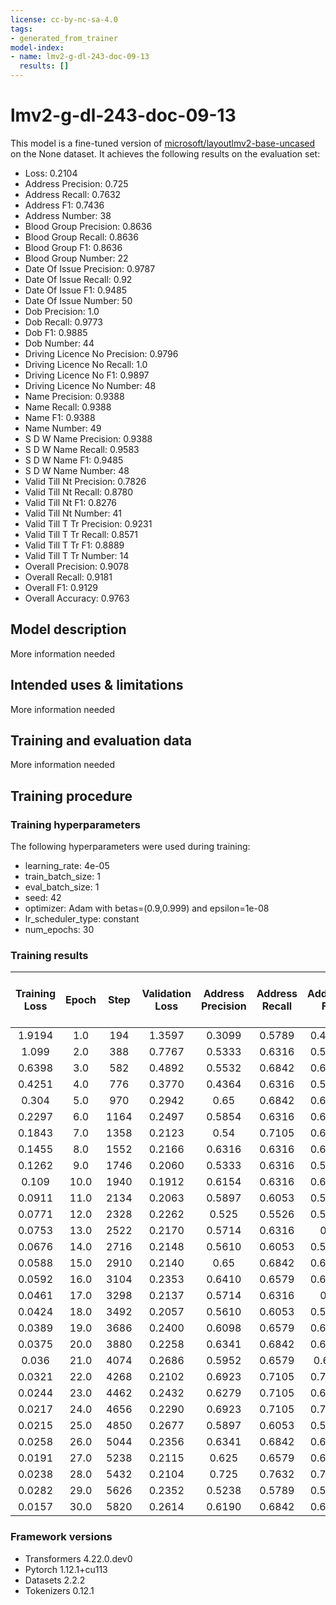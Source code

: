 ```yaml
---
license: cc-by-nc-sa-4.0
tags:
- generated_from_trainer
model-index:
- name: lmv2-g-dl-243-doc-09-13
  results: []
---
```


<!-- This model card has been generated automatically according to the information the Trainer had access to. You
should probably proofread and complete it, then remove this comment. -->

# lmv2-g-dl-243-doc-09-13

This model is a fine-tuned version of [microsoft/layoutlmv2-base-uncased](https://huggingface.co/microsoft/layoutlmv2-base-uncased) on the None dataset.
It achieves the following results on the evaluation set:
- Loss: 0.2104
- Address Precision: 0.725
- Address Recall: 0.7632
- Address F1: 0.7436
- Address Number: 38
- Blood Group Precision: 0.8636
- Blood Group Recall: 0.8636
- Blood Group F1: 0.8636
- Blood Group Number: 22
- Date Of Issue Precision: 0.9787
- Date Of Issue Recall: 0.92
- Date Of Issue F1: 0.9485
- Date Of Issue Number: 50
- Dob Precision: 1.0
- Dob Recall: 0.9773
- Dob F1: 0.9885
- Dob Number: 44
- Driving Licence No Precision: 0.9796
- Driving Licence No Recall: 1.0
- Driving Licence No F1: 0.9897
- Driving Licence No Number: 48
- Name Precision: 0.9388
- Name Recall: 0.9388
- Name F1: 0.9388
- Name Number: 49
- S D W Name Precision: 0.9388
- S D W Name Recall: 0.9583
- S D W Name F1: 0.9485
- S D W Name Number: 48
- Valid Till Nt Precision: 0.7826
- Valid Till Nt Recall: 0.8780
- Valid Till Nt F1: 0.8276
- Valid Till Nt Number: 41
- Valid Till T Tr Precision: 0.9231
- Valid Till T Tr Recall: 0.8571
- Valid Till T Tr F1: 0.8889
- Valid Till T Tr Number: 14
- Overall Precision: 0.9078
- Overall Recall: 0.9181
- Overall F1: 0.9129
- Overall Accuracy: 0.9763

## Model description

More information needed

## Intended uses & limitations

More information needed

## Training and evaluation data

More information needed

## Training procedure

### Training hyperparameters

The following hyperparameters were used during training:
- learning_rate: 4e-05
- train_batch_size: 1
- eval_batch_size: 1
- seed: 42
- optimizer: Adam with betas=(0.9,0.999) and epsilon=1e-08
- lr_scheduler_type: constant
- num_epochs: 30

### Training results

| Training Loss | Epoch | Step | Validation Loss | Address Precision | Address Recall | Address F1 | Address Number | Blood Group Precision | Blood Group Recall | Blood Group F1 | Blood Group Number | Date Of Issue Precision | Date Of Issue Recall | Date Of Issue F1 | Date Of Issue Number | Dob Precision | Dob Recall | Dob F1 | Dob Number | Driving Licence No Precision | Driving Licence No Recall | Driving Licence No F1 | Driving Licence No Number | Name Precision | Name Recall | Name F1 | Name Number | S D W Name Precision | S D W Name Recall | S D W Name F1 | S D W Name Number | Valid Till Nt Precision | Valid Till Nt Recall | Valid Till Nt F1 | Valid Till Nt Number | Valid Till T Tr Precision | Valid Till T Tr Recall | Valid Till T Tr F1 | Valid Till T Tr Number | Overall Precision | Overall Recall | Overall F1 | Overall Accuracy |
|:-------------:|:-----:|:----:|:---------------:|:-----------------:|:--------------:|:----------:|:--------------:|:---------------------:|:------------------:|:--------------:|:------------------:|:-----------------------:|:--------------------:|:----------------:|:--------------------:|:-------------:|:----------:|:------:|:----------:|:----------------------------:|:-------------------------:|:---------------------:|:-------------------------:|:--------------:|:-----------:|:-------:|:-----------:|:--------------------:|:-----------------:|:-------------:|:-----------------:|:-----------------------:|:--------------------:|:----------------:|:--------------------:|:-------------------------:|:----------------------:|:------------------:|:----------------------:|:-----------------:|:--------------:|:----------:|:----------------:|
| 1.9194        | 1.0   | 194  | 1.3597          | 0.3099            | 0.5789         | 0.4037     | 38             | 0.0                   | 0.0                | 0.0            | 22                 | 0.3147                  | 0.9                  | 0.4663           | 50                   | 0.0           | 0.0        | 0.0    | 44         | 0.1059                       | 0.1875                    | 0.1353                | 48                        | 0.0246         | 0.0612      | 0.0351  | 49          | 0.0                  | 0.0               | 0.0           | 48                | 0.0                     | 0.0                  | 0.0              | 41                   | 0.0                       | 0.0                    | 0.0                | 14                     | 0.1876            | 0.2232         | 0.2039     | 0.8582           |
| 1.099         | 2.0   | 388  | 0.7767          | 0.5333            | 0.6316         | 0.5783     | 38             | 0.0                   | 0.0                | 0.0            | 22                 | 0.4667                  | 0.98                 | 0.6323           | 50                   | 0.9773        | 0.9773     | 0.9773 | 44         | 0.9057                       | 1.0                       | 0.9505                | 48                        | 0.3070         | 0.7143      | 0.4294  | 49          | 0.0                  | 0.0               | 0.0           | 48                | 0.8182                  | 0.2195               | 0.3462           | 41                   | 0.0                       | 0.0                    | 0.0                | 14                     | 0.5591            | 0.5876         | 0.5730     | 0.9016           |
| 0.6398        | 3.0   | 582  | 0.4892          | 0.5532            | 0.6842         | 0.6118     | 38             | 0.0                   | 0.0                | 0.0            | 22                 | 1.0                     | 0.94                 | 0.9691           | 50                   | 1.0           | 0.9091     | 0.9524 | 44         | 0.9412                       | 1.0                       | 0.9697                | 48                        | 0.5538         | 0.7347      | 0.6316  | 49          | 0.5714               | 0.75              | 0.6486        | 48                | 0.6863                  | 0.8537               | 0.7609           | 41                   | 0.0                       | 0.0                    | 0.0                | 14                     | 0.7363            | 0.7571         | 0.7465     | 0.9491           |
| 0.4251        | 4.0   | 776  | 0.3770          | 0.4364            | 0.6316         | 0.5161     | 38             | 0.4706                | 0.3636             | 0.4103         | 22                 | 1.0                     | 0.9                  | 0.9474           | 50                   | 1.0           | 0.9773     | 0.9885 | 44         | 0.9412                       | 1.0                       | 0.9697                | 48                        | 0.92           | 0.9388      | 0.9293  | 49          | 0.9333               | 0.875             | 0.9032        | 48                | 0.6182                  | 0.8293               | 0.7083           | 41                   | 0.0                       | 0.0                    | 0.0                | 14                     | 0.8033            | 0.8192         | 0.8112     | 0.9557           |
| 0.304         | 5.0   | 970  | 0.2942          | 0.65              | 0.6842         | 0.6667     | 38             | 0.4643                | 0.5909             | 0.52           | 22                 | 0.9796                  | 0.96                 | 0.9697           | 50                   | 1.0           | 0.9773     | 0.9885 | 44         | 0.8727                       | 1.0                       | 0.9320                | 48                        | 0.9388         | 0.9388      | 0.9388  | 49          | 0.9388               | 0.9583            | 0.9485        | 48                | 0.85                    | 0.8293               | 0.8395           | 41                   | 0.8                       | 0.2857                 | 0.4211             | 14                     | 0.8603            | 0.8701         | 0.8652     | 0.9627           |
| 0.2297        | 6.0   | 1164 | 0.2497          | 0.5854            | 0.6316         | 0.6076     | 38             | 0.5294                | 0.8182             | 0.6429         | 22                 | 1.0                     | 0.92                 | 0.9583           | 50                   | 1.0           | 0.9773     | 0.9885 | 44         | 0.9231                       | 1.0                       | 0.9600                | 48                        | 0.9149         | 0.8776      | 0.8958  | 49          | 0.9184               | 0.9375            | 0.9278        | 48                | 0.8462                  | 0.8049               | 0.8250           | 41                   | 0.7692                    | 0.7143                 | 0.7407             | 14                     | 0.8516            | 0.8757         | 0.8635     | 0.9679           |
| 0.1843        | 7.0   | 1358 | 0.2123          | 0.54              | 0.7105         | 0.6136     | 38             | 0.7778                | 0.9545             | 0.8571         | 22                 | 0.9792                  | 0.94                 | 0.9592           | 50                   | 1.0           | 0.9773     | 0.9885 | 44         | 0.9796                       | 1.0                       | 0.9897                | 48                        | 0.9348         | 0.8776      | 0.9053  | 49          | 0.9020               | 0.9583            | 0.9293        | 48                | 0.7609                  | 0.8537               | 0.8046           | 41                   | 0.8                       | 0.5714                 | 0.6667             | 14                     | 0.8595            | 0.8983         | 0.8785     | 0.9696           |
| 0.1455        | 8.0   | 1552 | 0.2166          | 0.6316            | 0.6316         | 0.6316     | 38             | 0.8077                | 0.9545             | 0.875          | 22                 | 1.0                     | 0.94                 | 0.9691           | 50                   | 1.0           | 0.9773     | 0.9885 | 44         | 0.9216                       | 0.9792                    | 0.9495                | 48                        | 0.9167         | 0.8980      | 0.9072  | 49          | 0.9167               | 0.9167            | 0.9167        | 48                | 0.7826                  | 0.8780               | 0.8276           | 41                   | 0.9286                    | 0.9286                 | 0.9286             | 14                     | 0.8837            | 0.9011         | 0.8923     | 0.9696           |
| 0.1262        | 9.0   | 1746 | 0.2060          | 0.5333            | 0.6316         | 0.5783     | 38             | 0.8333                | 0.9091             | 0.8696         | 22                 | 0.96                    | 0.96                 | 0.96             | 50                   | 1.0           | 0.9773     | 0.9885 | 44         | 0.9216                       | 0.9792                    | 0.9495                | 48                        | 0.9            | 0.9184      | 0.9091  | 49          | 0.9184               | 0.9375            | 0.9278        | 48                | 0.7826                  | 0.8780               | 0.8276           | 41                   | 0.5185                    | 1.0                    | 0.6829             | 14                     | 0.8364            | 0.9096         | 0.8714     | 0.9661           |
| 0.109         | 10.0  | 1940 | 0.1912          | 0.6154            | 0.6316         | 0.6234     | 38             | 0.7692                | 0.9091             | 0.8333         | 22                 | 0.9792                  | 0.94                 | 0.9592           | 50                   | 1.0           | 0.9773     | 0.9885 | 44         | 0.9796                       | 1.0                       | 0.9897                | 48                        | 0.9388         | 0.9388      | 0.9388  | 49          | 0.9362               | 0.9167            | 0.9263        | 48                | 0.8537                  | 0.8537               | 0.8537           | 41                   | 0.9333                    | 1.0                    | 0.9655             | 14                     | 0.8992            | 0.9068         | 0.9030     | 0.9725           |
| 0.0911        | 11.0  | 2134 | 0.2063          | 0.5897            | 0.6053         | 0.5974     | 38             | 0.8                   | 0.9091             | 0.8511         | 22                 | 0.9412                  | 0.96                 | 0.9505           | 50                   | 1.0           | 0.9773     | 0.9885 | 44         | 0.9412                       | 1.0                       | 0.9697                | 48                        | 0.9184         | 0.9184      | 0.9184  | 49          | 0.9375               | 0.9375            | 0.9375        | 48                | 0.8                     | 0.8780               | 0.8372           | 41                   | 0.8235                    | 1.0                    | 0.9032             | 14                     | 0.875             | 0.9096         | 0.8920     | 0.9690           |
| 0.0771        | 12.0  | 2328 | 0.2262          | 0.525             | 0.5526         | 0.5385     | 38             | 0.8333                | 0.9091             | 0.8696         | 22                 | 1.0                     | 0.98                 | 0.9899           | 50                   | 1.0           | 0.9773     | 0.9885 | 44         | 0.9184                       | 0.9375                    | 0.9278                | 48                        | 0.9388         | 0.9388      | 0.9388  | 49          | 0.9375               | 0.9375            | 0.9375        | 48                | 0.8537                  | 0.8537               | 0.8537           | 41                   | 0.8571                    | 0.8571                 | 0.8571             | 14                     | 0.8852            | 0.8927         | 0.8889     | 0.9638           |
| 0.0753        | 13.0  | 2522 | 0.2170          | 0.5714            | 0.6316         | 0.6        | 38             | 0.8                   | 0.9091             | 0.8511         | 22                 | 0.9796                  | 0.96                 | 0.9697           | 50                   | 1.0           | 0.9773     | 0.9885 | 44         | 0.9412                       | 1.0                       | 0.9697                | 48                        | 0.9375         | 0.9184      | 0.9278  | 49          | 0.9574               | 0.9375            | 0.9474        | 48                | 0.875                   | 0.8537               | 0.8642           | 41                   | 0.7059                    | 0.8571                 | 0.7742             | 14                     | 0.8840            | 0.9040         | 0.8939     | 0.9673           |
| 0.0676        | 14.0  | 2716 | 0.2148          | 0.5610            | 0.6053         | 0.5823     | 38             | 0.8261                | 0.8636             | 0.8444         | 22                 | 0.9245                  | 0.98                 | 0.9515           | 50                   | 1.0           | 0.9773     | 0.9885 | 44         | 0.96                         | 1.0                       | 0.9796                | 48                        | 0.9362         | 0.8980      | 0.9167  | 49          | 0.9130               | 0.875             | 0.8936        | 48                | 0.8182                  | 0.8780               | 0.8471           | 41                   | 0.9333                    | 1.0                    | 0.9655             | 14                     | 0.8785            | 0.8983         | 0.8883     | 0.9670           |
| 0.0588        | 15.0  | 2910 | 0.2140          | 0.65              | 0.6842         | 0.6667     | 38             | 0.7241                | 0.9545             | 0.8235         | 22                 | 0.9792                  | 0.94                 | 0.9592           | 50                   | 1.0           | 0.9773     | 0.9885 | 44         | 0.9412                       | 1.0                       | 0.9697                | 48                        | 0.8824         | 0.9184      | 0.9     | 49          | 0.9130               | 0.875             | 0.8936        | 48                | 0.8                     | 0.8780               | 0.8372           | 41                   | 0.9286                    | 0.9286                 | 0.9286             | 14                     | 0.8747            | 0.9068         | 0.8904     | 0.9690           |
| 0.0592        | 16.0  | 3104 | 0.2353          | 0.6410            | 0.6579         | 0.6494     | 38             | 0.75                  | 0.9545             | 0.84           | 22                 | 0.9767                  | 0.84                 | 0.9032           | 50                   | 1.0           | 0.9773     | 0.9885 | 44         | 0.9796                       | 1.0                       | 0.9897                | 48                        | 0.9362         | 0.8980      | 0.9167  | 49          | 0.9574               | 0.9375            | 0.9474        | 48                | 0.8571                  | 0.8780               | 0.8675           | 41                   | 0.9333                    | 1.0                    | 0.9655             | 14                     | 0.9008            | 0.8983         | 0.8996     | 0.9664           |
| 0.0461        | 17.0  | 3298 | 0.2137          | 0.5714            | 0.6316         | 0.6        | 38             | 0.7143                | 0.9091             | 0.8            | 22                 | 0.9057                  | 0.96                 | 0.9320           | 50                   | 1.0           | 0.9773     | 0.9885 | 44         | 0.9796                       | 1.0                       | 0.9897                | 48                        | 0.9388         | 0.9388      | 0.9388  | 49          | 0.9184               | 0.9375            | 0.9278        | 48                | 0.8571                  | 0.8780               | 0.8675           | 41                   | 0.7368                    | 1.0                    | 0.8485             | 14                     | 0.8663            | 0.9153         | 0.8901     | 0.9685           |
| 0.0424        | 18.0  | 3492 | 0.2057          | 0.5610            | 0.6053         | 0.5823     | 38             | 0.84                  | 0.9545             | 0.8936         | 22                 | 0.9423                  | 0.98                 | 0.9608           | 50                   | 1.0           | 0.9773     | 0.9885 | 44         | 0.9796                       | 1.0                       | 0.9897                | 48                        | 0.9388         | 0.9388      | 0.9388  | 49          | 0.9565               | 0.9167            | 0.9362        | 48                | 0.8095                  | 0.8293               | 0.8193           | 41                   | 0.8667                    | 0.9286                 | 0.8966             | 14                     | 0.8867            | 0.9068         | 0.8966     | 0.9708           |
| 0.0389        | 19.0  | 3686 | 0.2400          | 0.6098            | 0.6579         | 0.6329     | 38             | 0.8                   | 0.9091             | 0.8511         | 22                 | 0.9574                  | 0.9                  | 0.9278           | 50                   | 1.0           | 0.9773     | 0.9885 | 44         | 0.9796                       | 1.0                       | 0.9897                | 48                        | 0.86           | 0.8776      | 0.8687  | 49          | 0.8980               | 0.9167            | 0.9072        | 48                | 0.8537                  | 0.8537               | 0.8537           | 41                   | 0.9167                    | 0.7857                 | 0.8462             | 14                     | 0.8796            | 0.8870         | 0.8833     | 0.9670           |
| 0.0375        | 20.0  | 3880 | 0.2258          | 0.6341            | 0.6842         | 0.6582     | 38             | 0.8636                | 0.8636             | 0.8636         | 22                 | 1.0                     | 0.96                 | 0.9796           | 50                   | 1.0           | 0.9773     | 0.9885 | 44         | 0.9796                       | 1.0                       | 0.9897                | 48                        | 0.9388         | 0.9388      | 0.9388  | 49          | 0.9565               | 0.9167            | 0.9362        | 48                | 0.8718                  | 0.8293               | 0.8500           | 41                   | 0.75                      | 0.8571                 | 0.8000             | 14                     | 0.9065            | 0.9040         | 0.9052     | 0.9693           |
| 0.036         | 21.0  | 4074 | 0.2686          | 0.5952            | 0.6579         | 0.625      | 38             | 0.7778                | 0.9545             | 0.8571         | 22                 | 1.0                     | 0.96                 | 0.9796           | 50                   | 1.0           | 0.9773     | 0.9885 | 44         | 0.9796                       | 1.0                       | 0.9897                | 48                        | 0.9362         | 0.8980      | 0.9167  | 49          | 0.9565               | 0.9167            | 0.9362        | 48                | 0.8684                  | 0.8049               | 0.8354           | 41                   | 0.7059                    | 0.8571                 | 0.7742             | 14                     | 0.8908            | 0.8983         | 0.8945     | 0.9644           |
| 0.0321        | 22.0  | 4268 | 0.2102          | 0.6923            | 0.7105         | 0.7013     | 38             | 0.7778                | 0.9545             | 0.8571         | 22                 | 0.96                    | 0.96                 | 0.96             | 50                   | 1.0           | 0.9773     | 0.9885 | 44         | 0.9796                       | 1.0                       | 0.9897                | 48                        | 0.92           | 0.9388      | 0.9293  | 49          | 0.9362               | 0.9167            | 0.9263        | 48                | 0.8182                  | 0.8780               | 0.8471           | 41                   | 0.8571                    | 0.8571                 | 0.8571             | 14                     | 0.8953            | 0.9181         | 0.9066     | 0.9722           |
| 0.0244        | 23.0  | 4462 | 0.2432          | 0.6279            | 0.7105         | 0.6667     | 38             | 0.8                   | 0.9091             | 0.8511         | 22                 | 1.0                     | 0.86                 | 0.9247           | 50                   | 1.0           | 0.9773     | 0.9885 | 44         | 0.9796                       | 1.0                       | 0.9897                | 48                        | 0.9388         | 0.9388      | 0.9388  | 49          | 0.9362               | 0.9167            | 0.9263        | 48                | 0.7955                  | 0.8537               | 0.8235           | 41                   | 0.9091                    | 0.7143                 | 0.8                | 14                     | 0.8927            | 0.8927         | 0.8927     | 0.9676           |
| 0.0217        | 24.0  | 4656 | 0.2290          | 0.6923            | 0.7105         | 0.7013     | 38             | 0.8261                | 0.8636             | 0.8444         | 22                 | 1.0                     | 0.92                 | 0.9583           | 50                   | 1.0           | 0.9773     | 0.9885 | 44         | 0.9796                       | 1.0                       | 0.9897                | 48                        | 0.9388         | 0.9388      | 0.9388  | 49          | 0.9375               | 0.9375            | 0.9375        | 48                | 0.8333                  | 0.8537               | 0.8434           | 41                   | 0.9167                    | 0.7857                 | 0.8462             | 14                     | 0.9117            | 0.9040         | 0.9078     | 0.9728           |
| 0.0215        | 25.0  | 4850 | 0.2677          | 0.5897            | 0.6053         | 0.5974     | 38             | 0.7778                | 0.9545             | 0.8571         | 22                 | 0.9592                  | 0.94                 | 0.9495           | 50                   | 1.0           | 0.9773     | 0.9885 | 44         | 0.9796                       | 1.0                       | 0.9897                | 48                        | 0.9388         | 0.9388      | 0.9388  | 49          | 0.9375               | 0.9375            | 0.9375        | 48                | 0.7955                  | 0.8537               | 0.8235           | 41                   | 0.7                       | 1.0                    | 0.8235             | 14                     | 0.875             | 0.9096         | 0.8920     | 0.9676           |
| 0.0258        | 26.0  | 5044 | 0.2356          | 0.6341            | 0.6842         | 0.6582     | 38             | 0.7692                | 0.9091             | 0.8333         | 22                 | 0.9796                  | 0.96                 | 0.9697           | 50                   | 1.0           | 0.9773     | 0.9885 | 44         | 0.9796                       | 1.0                       | 0.9897                | 48                        | 0.9388         | 0.9388      | 0.9388  | 49          | 0.8980               | 0.9167            | 0.9072        | 48                | 0.7727                  | 0.8293               | 0.8000           | 41                   | 0.6923                    | 0.6429                 | 0.6667             | 14                     | 0.8760            | 0.8983         | 0.8870     | 0.9696           |
| 0.0191        | 27.0  | 5238 | 0.2115          | 0.625             | 0.6579         | 0.6410     | 38             | 0.8696                | 0.9091             | 0.8889         | 22                 | 0.9792                  | 0.94                 | 0.9592           | 50                   | 1.0           | 0.9773     | 0.9885 | 44         | 0.9796                       | 1.0                       | 0.9897                | 48                        | 0.9388         | 0.9388      | 0.9388  | 49          | 0.9375               | 0.9375            | 0.9375        | 48                | 0.8571                  | 0.8780               | 0.8675           | 41                   | 0.8                       | 0.8571                 | 0.8276             | 14                     | 0.9020            | 0.9096         | 0.9058     | 0.9751           |
| 0.0238        | 28.0  | 5432 | 0.2104          | 0.725             | 0.7632         | 0.7436     | 38             | 0.8636                | 0.8636             | 0.8636         | 22                 | 0.9787                  | 0.92                 | 0.9485           | 50                   | 1.0           | 0.9773     | 0.9885 | 44         | 0.9796                       | 1.0                       | 0.9897                | 48                        | 0.9388         | 0.9388      | 0.9388  | 49          | 0.9388               | 0.9583            | 0.9485        | 48                | 0.7826                  | 0.8780               | 0.8276           | 41                   | 0.9231                    | 0.8571                 | 0.8889             | 14                     | 0.9078            | 0.9181         | 0.9129     | 0.9763           |
| 0.0282        | 29.0  | 5626 | 0.2352          | 0.5238            | 0.5789         | 0.5500     | 38             | 0.8696                | 0.9091             | 0.8889         | 22                 | 0.9778                  | 0.88                 | 0.9263           | 50                   | 1.0           | 0.9773     | 0.9885 | 44         | 0.9796                       | 1.0                       | 0.9897                | 48                        | 0.9388         | 0.9388      | 0.9388  | 49          | 0.9362               | 0.9167            | 0.9263        | 48                | 0.7609                  | 0.8537               | 0.8046           | 41                   | 0.75                      | 0.8571                 | 0.8000             | 14                     | 0.8722            | 0.8870         | 0.8796     | 0.9705           |
| 0.0157        | 30.0  | 5820 | 0.2614          | 0.6190            | 0.6842         | 0.6500     | 38             | 0.84                  | 0.9545             | 0.8936         | 22                 | 1.0                     | 0.92                 | 0.9583           | 50                   | 1.0           | 0.9773     | 0.9885 | 44         | 0.9796                       | 1.0                       | 0.9897                | 48                        | 0.9388         | 0.9388      | 0.9388  | 49          | 0.9583               | 0.9583            | 0.9583        | 48                | 0.72                    | 0.8780               | 0.7912           | 41                   | 0.7059                    | 0.8571                 | 0.7742             | 14                     | 0.8780            | 0.9153         | 0.8963     | 0.9688           |


### Framework versions

- Transformers 4.22.0.dev0
- Pytorch 1.12.1+cu113
- Datasets 2.2.2
- Tokenizers 0.12.1
